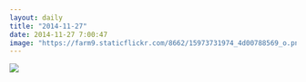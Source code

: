 ```yaml
---
layout: daily
title: "2014-11-27"
date: 2014-11-27 7:00:47
image: "https://farm9.staticflickr.com/8662/15973731974_4d00788569_o.png"
---
```

<picture>
<source media="(orientation:portrait)" srcset="https://farm9.staticflickr.com/8662/15973731974_4d00788569_o.png">
<source media="(orientation:landscape)" srcset="https://farm8.staticflickr.com/7504/16087286860_7fdc9c41a8_o.png">
<img src="https://farm8.staticflickr.com/7504/16087286860_7fdc9c41a8_o.png" border="">
</picture>
